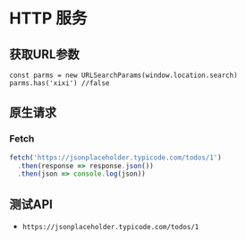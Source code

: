 # HTTP 服务

## 获取URL参数
```JavaScript{1}
const parms = new URLSearchParams(window.location.search)
parms.has('xixi') //false
```

## 原生请求
### Fetch
```JavaScript
fetch('https://jsonplaceholder.typicode.com/todos/1')
  .then(response => response.json())
  .then(json => console.log(json))
```

## 测试API
* `https://jsonplaceholder.typicode.com/todos/1`

